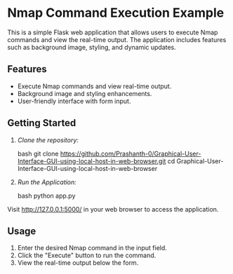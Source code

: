 # Nmap Command Execution Example

This is a simple Flask web application that allows users to execute Nmap commands and view the real-time output. 
The application includes features such as background image, styling, and dynamic updates.


## Features

- Execute Nmap commands and view real-time output.
- Background image and styling enhancements.
- User-friendly interface with form input.

## Getting Started

1. *Clone the repository:*

    bash
    git clone https://github.com/Prashanth-0/Graphical-User-Interface-GUI-using-local-host-in-web-browser.git
    cd Graphical-User-Interface-GUI-using-local-host-in-web-browser

   
2. *Run the Application:*

    bash
    python app.py
    
 Visit http://127.0.0.1:5000/ in your web browser to access the application.

## Usage

1. Enter the desired Nmap command in the input field.
2. Click the "Execute" button to run the command.
3. View the real-time output below the form.


 


